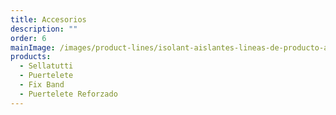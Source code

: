 ```yaml
---
title: Accesorios
description: ""
order: 6
mainImage: /images/product-lines/isolant-aislantes-lineas-de-producto-accesorios.jpg
products:
  - Sellatutti
  - Puertelete
  - Fix Band
  - Puertelete Reforzado
---
```

